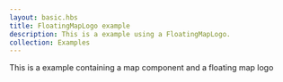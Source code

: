 ```yaml
---
layout: basic.hbs
title: FloatingMapLogo example
description: This is a example using a FloatingMapLogo.
collection: Examples
---
```


This is a example containing a map component and a floating map logo
